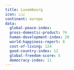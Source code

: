```yaml
---
title: Luxembourg
icon: 🇱🇺
continent: europe
data:
  global-peace-index:
  gross-domestic-product: 74
  human-development-index: 20
  world-happiness-report: 8
  cost-of-living: 124
  good-country-index: 12
  global-freedom-score: 5
  democracy-index: 11
---
```


